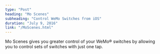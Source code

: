 ```yaml
---
type: "Post"
heading: "Mo Scenes"
subheading: "Control WeMo Switches from iOS"
duration: "July 9, 2016"
link: "/MoScenes.html"
---
```


Mo Scenes gives you greater control of your WeMo® switches by allowing you to control sets of switches with just one tap.

